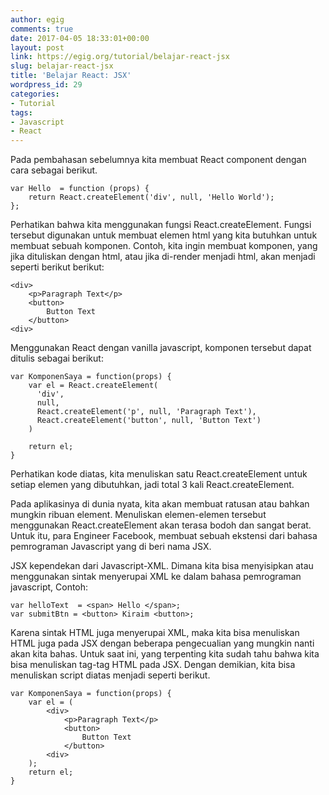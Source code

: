 ```yaml
---
author: egig
comments: true
date: 2017-04-05 18:33:01+00:00
layout: post
link: https://egig.org/tutorial/belajar-react-jsx
slug: belajar-react-jsx
title: 'Belajar React: JSX'
wordpress_id: 29
categories:
- Tutorial
tags:
- Javascript
- React
---
```


Pada pembahasan sebelumnya kita membuat React component dengan cara sebagai berikut.


    
    
    var Hello  = function (props) {
        return React.createElement('div', null, 'Hello World');
    };
    



<!-- more -->

Perhatikan bahwa kita menggunakan fungsi React.createElement. Fungsi tersebut digunakan untuk membuat elemen html yang kita butuhkan untuk membuat sebuah komponen. Contoh, kita ingin membuat komponen, yang jika dituliskan dengan html, atau jika di-render menjadi html, akan menjadi seperti berikut berikut:


    
    
    <div>
        <p>Paragraph Text</p>
        <button>
            Button Text    
        </button>
    <div>
    



Menggunakan React dengan vanilla javascript, komponen tersebut dapat ditulis sebagai berikut:


    
    
    var KomponenSaya = function(props) {
        var el = React.createElement(
          'div',
          null,
          React.createElement('p', null, 'Paragraph Text'),
          React.createElement('button', null, 'Button Text')
        )
    
        return el;
    }
    



Perhatikan kode diatas, kita menuliskan satu React.createElement untuk setiap elemen yang dibutuhkan, jadi total 3 kali React.createElement.

Pada aplikasinya di dunia nyata, kita akan membuat ratusan atau bahkan mungkin ribuan element. Menuliskan elemen-elemen tersebut menggunakan React.createElement akan terasa bodoh dan sangat berat. Untuk itu, para Engineer Facebook, membuat sebuah ekstensi dari bahasa pemrograman Javascript yang di beri nama JSX.

JSX kependekan dari Javascript-XML. Dimana kita bisa menyisipkan atau menggunakan sintak menyerupai XML ke dalam bahasa pemrograman javascript, Contoh:


    
    
    var helloText  = <span> Hello </span>;
    var submitBtn = <button> Kiraim <button>;
    



Karena sintak HTML juga menyerupai XML, maka kita bisa menuliskan HTML juga pada JSX dengan beberapa pengecualian yang mungkin nanti akan kita bahas. Untuk saat ini, yang terpenting kita sudah tahu bahwa kita bisa menuliskan tag-tag HTML pada JSX. Dengan demikian, kita bisa menuliskan script diatas menjadi seperti berikut.


    
    
    var KomponenSaya = function(props) {
        var el = (
            <div>
                <p>Paragraph Text</p>
                <button>
                    Button Text    
                </button>
            <div>
        );   
        return el;
    }
    
